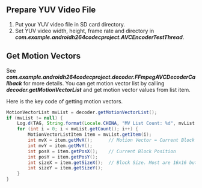 
## Prepare YUV Video File

1. Put your YUV video file in SD card directory.
2. Set YUV video width, height, frame rate and directory in ***com.example.androidh264codecproject.AVCEncoderTestThread***.

## Get Motion Vectors

See ***com.example.androidh264codecproject.decoder.FFmpegAVCDecoderCallback*** for more details. You can get motion vector list by calling ***decoder.getMotionVectorList*** and get motion vector values from list item.

Here is the key code of getting motion vectors.

```java
MotionVectorList mvList = decoder.getMotionVectorList();
if (mvList != null) {
    Log.d(TAG, String.format(Locale.CHINA, "MV List Count: %d", mvList.getCount()));
    for (int i = 0; i < mvList.getCount(); i++) {
        MotionVectorListItem item = mvList.getItem(i);
        int mvX = item.getMvX();      // Motion Vector = Current Block Position - Last Block Position
        int mvY = item.getMvY();
        int posX = item.getPosX();    // Current Block Position
        int posY = item.getPosY();
        int sizeX = item.getSizeX();  // Block Size. Most are 16x16 but some of blocks are 8x8
        int sizeY = item.getSizeY();
    }
}
```
